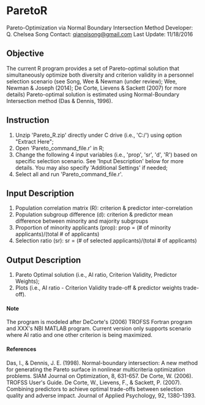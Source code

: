 # ParetoR

Pareto-Optimization via Normal Boundary Intersection Method
Developer: Q. Chelsea Song
Contact: qianqisong@gmail.com
Last Update: 11/18/2016

## Objective ##

The current R program provides a set of Pareto-optimal solution that simultaneously optimize both 
diversity and criterion validity in a personnel selection scenario (see Song, Wee & Newman (under review);
Wee, Newman & Joseph (2014); De Corte, Lievens & Sackett (2007) for more details) 
Pareto-optimal solution is estimated using Normal-Boundary Intersection method (Das & Dennis, 1996).

## Instruction ##

1. Unzip 'Pareto_R.zip' directly under C drive (i.e., 'C:/') using option "Extract Here";
2. Open 'Pareto_command_file.r' in R;
3. Change the following 4 input variables (i.e., 'prop', 'sr', 'd', 'R')
based on specific selection scenario. See 'Input Description' below
for more details. You may also specify 'Additional Settings' if needed;
4. Select all and run 'Pareto_command_file.r'.

## Input Description ##

1) Population correlation matrix (R): criterion & predictor inter-correlation
2) Population subgroup difference (d): criterion & predictor mean difference 
between minority and majority subgroups
3) Proportion of minority applicants (prop): 
prop = (# of minority applicants)/(total # of applicants)
4) Selection ratio (sr): sr = (# of selected applicants)/(total # of applicants)

## Output Description ##

1) Pareto Optimal solution (i.e., AI ratio, Criterion Validity, Predictor Weights);
2) Plots (i.e., AI ratio - Criterion Validity trade-off & predictor weights trade-off).

#### Note ####

The program is modeled after DeCorte's (2006) TROFSS Fortran program and XXX's NBI MATLAB program.
Current version only supports scenario where AI ratio and one other criterion is being maximized.

#### References ####

Das, I., & Dennis, J. E. (1998). Normal-boundary intersection: A new method for generating the Pareto surface in nonlinear multicriteria optimization problems. SIAM Journal on Optimization, 8, 631-657.
De Corte, W. (2006). TROFSS User's Guide.
De Corte, W., Lievens, F., & Sackett, P. (2007). Combining predictors to achieve optimal trade-offs between selection quality and adverse impact. Journal of Applied Psychology, 92, 1380-1393. 

